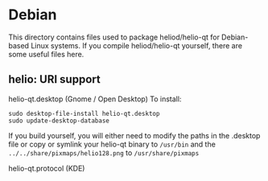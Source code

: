 
Debian
====================
This directory contains files used to package heliod/helio-qt
for Debian-based Linux systems. If you compile heliod/helio-qt yourself, there are some useful files here.

## helio: URI support ##


helio-qt.desktop  (Gnome / Open Desktop)
To install:

	sudo desktop-file-install helio-qt.desktop
	sudo update-desktop-database

If you build yourself, you will either need to modify the paths in
the .desktop file or copy or symlink your helio-qt binary to `/usr/bin`
and the `../../share/pixmaps/helio128.png` to `/usr/share/pixmaps`

helio-qt.protocol (KDE)

